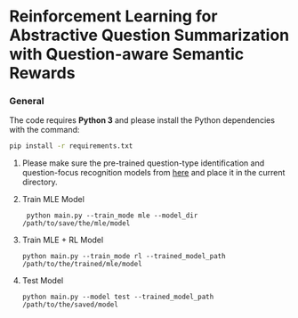 # Reinforcement Learning for Abstractive Question Summarization with Question-aware Semantic Rewards


### General 
The code requires **Python 3** and please install the Python dependencies with the command:
```bash
pip install -r requirements.txt
```

1. Please make sure the pre-trained question-type identification and question-focus recognition models from [here](https://drive.google.com/drive/folders/1ePtuMPR20rZSgZbarSnno4-sqazLJVn0?usp=sharing) and 
    place it in the current directory.

2. Train MLE Model
    ```
     python main.py --train_mode mle --model_dir /path/to/save/the/mle/model
    ```

3. Train MLE + RL Model
    ```
    python main.py --train_mode rl --trained_model_path /path/to/the/trained/mle/model
    ```

4. Test Model
    ```
    python main.py --model test --trained_model_path /path/to/the/saved/model

    ```
